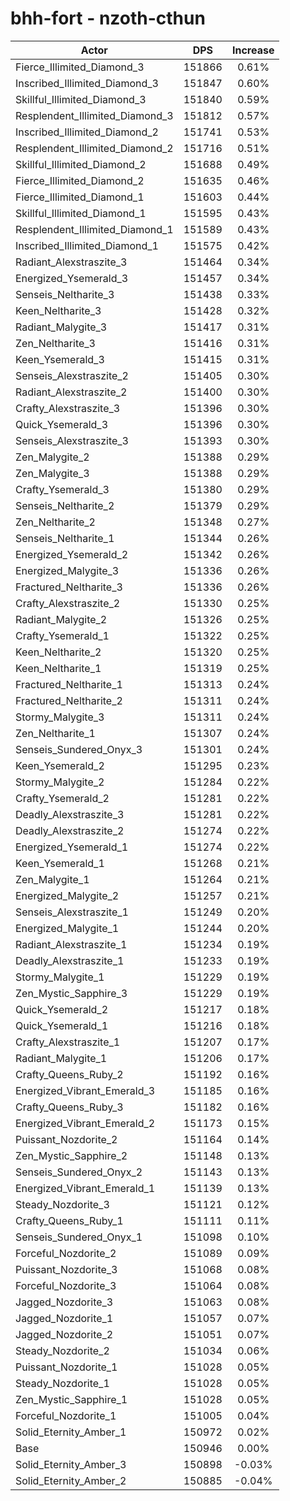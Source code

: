 # bhh-fort - nzoth-cthun
| Actor | DPS | Increase |
|---|:---:|:---:|
|Fierce_Illimited_Diamond_3|151866|0.61%|
|Inscribed_Illimited_Diamond_3|151847|0.60%|
|Skillful_Illimited_Diamond_3|151840|0.59%|
|Resplendent_Illimited_Diamond_3|151812|0.57%|
|Inscribed_Illimited_Diamond_2|151741|0.53%|
|Resplendent_Illimited_Diamond_2|151716|0.51%|
|Skillful_Illimited_Diamond_2|151688|0.49%|
|Fierce_Illimited_Diamond_2|151635|0.46%|
|Fierce_Illimited_Diamond_1|151603|0.44%|
|Skillful_Illimited_Diamond_1|151595|0.43%|
|Resplendent_Illimited_Diamond_1|151589|0.43%|
|Inscribed_Illimited_Diamond_1|151575|0.42%|
|Radiant_Alexstraszite_3|151464|0.34%|
|Energized_Ysemerald_3|151457|0.34%|
|Senseis_Neltharite_3|151438|0.33%|
|Keen_Neltharite_3|151428|0.32%|
|Radiant_Malygite_3|151417|0.31%|
|Zen_Neltharite_3|151416|0.31%|
|Keen_Ysemerald_3|151415|0.31%|
|Senseis_Alexstraszite_2|151405|0.30%|
|Radiant_Alexstraszite_2|151400|0.30%|
|Crafty_Alexstraszite_3|151396|0.30%|
|Quick_Ysemerald_3|151396|0.30%|
|Senseis_Alexstraszite_3|151393|0.30%|
|Zen_Malygite_2|151388|0.29%|
|Zen_Malygite_3|151388|0.29%|
|Crafty_Ysemerald_3|151380|0.29%|
|Senseis_Neltharite_2|151379|0.29%|
|Zen_Neltharite_2|151348|0.27%|
|Senseis_Neltharite_1|151344|0.26%|
|Energized_Ysemerald_2|151342|0.26%|
|Energized_Malygite_3|151336|0.26%|
|Fractured_Neltharite_3|151336|0.26%|
|Crafty_Alexstraszite_2|151330|0.25%|
|Radiant_Malygite_2|151326|0.25%|
|Crafty_Ysemerald_1|151322|0.25%|
|Keen_Neltharite_2|151320|0.25%|
|Keen_Neltharite_1|151319|0.25%|
|Fractured_Neltharite_1|151313|0.24%|
|Fractured_Neltharite_2|151311|0.24%|
|Stormy_Malygite_3|151311|0.24%|
|Zen_Neltharite_1|151307|0.24%|
|Senseis_Sundered_Onyx_3|151301|0.24%|
|Keen_Ysemerald_2|151295|0.23%|
|Stormy_Malygite_2|151284|0.22%|
|Crafty_Ysemerald_2|151281|0.22%|
|Deadly_Alexstraszite_3|151281|0.22%|
|Deadly_Alexstraszite_2|151274|0.22%|
|Energized_Ysemerald_1|151274|0.22%|
|Keen_Ysemerald_1|151268|0.21%|
|Zen_Malygite_1|151264|0.21%|
|Energized_Malygite_2|151257|0.21%|
|Senseis_Alexstraszite_1|151249|0.20%|
|Energized_Malygite_1|151244|0.20%|
|Radiant_Alexstraszite_1|151234|0.19%|
|Deadly_Alexstraszite_1|151233|0.19%|
|Stormy_Malygite_1|151229|0.19%|
|Zen_Mystic_Sapphire_3|151229|0.19%|
|Quick_Ysemerald_2|151217|0.18%|
|Quick_Ysemerald_1|151216|0.18%|
|Crafty_Alexstraszite_1|151207|0.17%|
|Radiant_Malygite_1|151206|0.17%|
|Crafty_Queens_Ruby_2|151192|0.16%|
|Energized_Vibrant_Emerald_3|151185|0.16%|
|Crafty_Queens_Ruby_3|151182|0.16%|
|Energized_Vibrant_Emerald_2|151173|0.15%|
|Puissant_Nozdorite_2|151164|0.14%|
|Zen_Mystic_Sapphire_2|151148|0.13%|
|Senseis_Sundered_Onyx_2|151143|0.13%|
|Energized_Vibrant_Emerald_1|151139|0.13%|
|Steady_Nozdorite_3|151121|0.12%|
|Crafty_Queens_Ruby_1|151111|0.11%|
|Senseis_Sundered_Onyx_1|151098|0.10%|
|Forceful_Nozdorite_2|151089|0.09%|
|Puissant_Nozdorite_3|151068|0.08%|
|Forceful_Nozdorite_3|151064|0.08%|
|Jagged_Nozdorite_3|151063|0.08%|
|Jagged_Nozdorite_1|151057|0.07%|
|Jagged_Nozdorite_2|151051|0.07%|
|Steady_Nozdorite_2|151034|0.06%|
|Puissant_Nozdorite_1|151028|0.05%|
|Steady_Nozdorite_1|151028|0.05%|
|Zen_Mystic_Sapphire_1|151028|0.05%|
|Forceful_Nozdorite_1|151005|0.04%|
|Solid_Eternity_Amber_1|150972|0.02%|
|Base|150946|0.00%|
|Solid_Eternity_Amber_3|150898|-0.03%|
|Solid_Eternity_Amber_2|150885|-0.04%|
